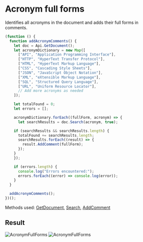 # Acronym full forms

Identifies all acronyms in the document and adds their full forms in comments.

```ts
(function () {
  function addAcronymComments() {
    let doc = Api.GetDocument();
    let acronymDictionary = new Map([
      ["API", "Application Programming Interface"],
      ["HTTP", "HyperText Transfer Protocol"],
      ["HTML", "HyperText Markup Language"],
      ["CSS", "Cascading Style Sheets"],
      ["JSON", "JavaScript Object Notation"],
      ["XML", "eXtensible Markup Language"],
      ["SQL", "Structured Query Language"],
      ["URL", "Uniform Resource Locator"],
      // Add more acronyms as needed
    ]);

    let totalFound = 0;
    let errors = [];

    acronymDictionary.forEach((fullForm, acronym) => {
      let searchResults = doc.Search(acronym, true);

    if (searchResults && searchResults.length) {
      totalFound += searchResults.length;
      searchResults.forEach((result) => {
        result.AddComment(fullForm);
      });
    }
    });

    if (errors.length) {
      console.log("Errors encountered:");
      errors.forEach((error) => console.log(error));
    }
  }

  addAcronymComments();
})();
```

Methods used: [GetDocument](../../../../office-api/usage-api/text-document-api/Api/Methods/GetDocument.md), [Search](../../../../office-api/usage-api/text-document-api/ApiDocument/Methods/Search.md), [AddComment](../../../../office-api/usage-api/text-document-api/ApiRange/Methods/AddComment.md)

## Result

![AcronymFullForms](/assets/images/plugins/acronym-full-forms.png#gh-light-mode-only)
![AcronymFullForms](/assets/images/plugins/acronym-full-forms.dark.png#gh-dark-mode-only)
